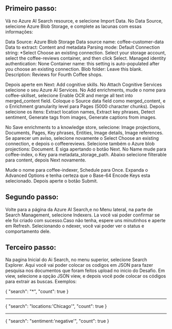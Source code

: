 ## Primeiro passo:
Vá no Azure AI Search resource, e selecione Import Data. No Data Source, selecione Azure Blob Storage, e complete as lacunas com essas informações:

Data Source: Azure Blob Storage
Data source name: coffee-customer-data
Data to extract: Content and metadata
Parsing mode: Default
Connection string: *Select Choose an existing connection. Select your storage account, select the coffee-reviews container, and then click Select.
Managed identity authentication: None
Container name: this setting is auto-populated after you choose an existing connection.
Blob folder: Leave this blank.
Description: Reviews for Fourth Coffee shops.

Depois aperte em Next: Add cognitive skills. No Attach Cognitive Services selecione o seu Azure AI Services. No Add enrichments, mude o nome para coffee-skillset, selecione Enable OCR and merge all text into merged_content field. Coloque o Source data field como merged_content, e o Enrichment granularity level para Pages (5000 character chunks). Depois selecione os itens: Extract location names, Extract key phrases, Detect sentiment, Generate tags from images, Generate captions from images.

No  Save enrichments to a knowledge store, selecione: Image projections, Documents, Pages, Key phrases, Entities, Image details, Image references. Se aparecer um aviso, selecione novamente o Select Choose an existing connection, e depois o coffeereviews. Selecione também o Azure blob projections: Document. E siga apertando o botão Next. No Name mude para coffee-index, o Key para metadata_storage_path. Abaixo selecione filterable para content, depois Next novamente.

Mude o nome para coffee-indexer, Schedule para Once. Expanda o Advanced Options e tenha certeza que o Base-64 Encode Keys esta selecionado. Depois aperte o botão Submit.

## Segundo passo:

Volte para a página da Azure AI Search,e no Menu lateral, na parte de Search Management, selecione Indexers. La você vai poder confirmar se ele foi criado com sucesso.Caso não tenha, espere uns minutinhos e aperte em Refresh. Selecionando o ndexer, você vai poder ver o status e comportamento dele.

## Terceiro passo:

Na pagina Inicial do Ai Search, no menu superior, selecione Search Explorer. Aqui você vai poder colocar os codigos em JSON para fazer pesquisa nos documentos que foram feitos upload no inicio do Desafio. Em view, selecione a opção JSON view, e depois você pode colocar os códigos para extrair as buscas. Exemplos:

{
    "search": "*",
    "count": true
}

----------------------------

{
 "search": "locations:'Chicago'",
 "count": true
}

----------------------------

{
 "search": "sentiment:'negative'",
 "count": true
}